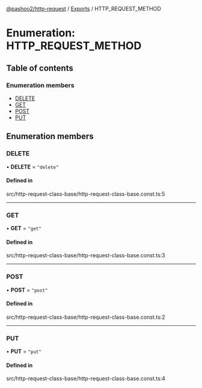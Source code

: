 [@pashoo2/http-request](../README.md) / [Exports](../modules.md) / HTTP_REQUEST_METHOD

# Enumeration: HTTP\_REQUEST\_METHOD

## Table of contents

### Enumeration members

- [DELETE](http_request_method.md#delete)
- [GET](http_request_method.md#get)
- [POST](http_request_method.md#post)
- [PUT](http_request_method.md#put)

## Enumeration members

### DELETE

• **DELETE** = `"delete"`

#### Defined in

src/http-request-class-base/http-request-class-base.const.ts:5

___

### GET

• **GET** = `"get"`

#### Defined in

src/http-request-class-base/http-request-class-base.const.ts:3

___

### POST

• **POST** = `"post"`

#### Defined in

src/http-request-class-base/http-request-class-base.const.ts:2

___

### PUT

• **PUT** = `"put"`

#### Defined in

src/http-request-class-base/http-request-class-base.const.ts:4

